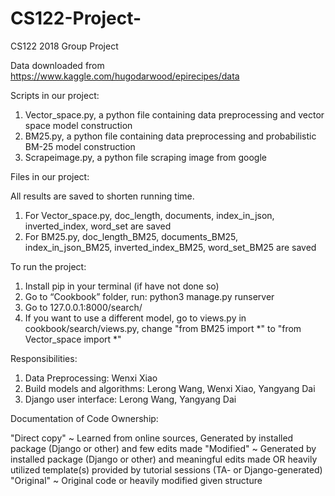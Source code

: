 # CS122-Project-
CS122 2018 Group Project

Data downloaded from https://www.kaggle.com/hugodarwood/epirecipes/data

Scripts in our project:
1.	Vector_space.py, a python file containing data preprocessing and vector space model construction
2.	BM25.py, a python file containing data preprocessing and probabilistic BM-25 model construction
3.	Scrapeimage.py, a python file scraping image from google

Files in our project:

All results are saved to shorten running time.
1.	For Vector_space.py, doc_length, documents, index_in_json, inverted_index, word_set are saved
2.	For BM25.py, doc_length_BM25, documents_BM25, index_in_json_BM25, inverted_index_BM25, word_set_BM25 are saved

To run the project:
1.	Install pip in your terminal (if have not done so)
2.	Go to “Cookbook” folder, run:
python3 manage.py runserver
3.	Go to 127.0.0.1:8000/search/
4.  If you want to use a different model, go to views.py in cookbook/search/views.py, change "from BM25 import *" to "from Vector_space import *"

Responsibilities:
1.	Data Preprocessing: Wenxi Xiao 
2.	Build models and algorithms: Lerong Wang, Wenxi Xiao, Yangyang Dai
3.	Django user interface: Lerong Wang, Yangyang Dai

Documentation of Code Ownership:

"Direct copy"  ~ Learned from online sources, Generated by installed package (Django or other) and few edits made               "Modified"     ~ Generated by installed package (Django or other) and meaningful edits made  OR  heavily utilized template(s) provided by tutorial sessions (TA- or Django-generated)                                     
"Original"     ~ Original code or heavily modified given structure       

